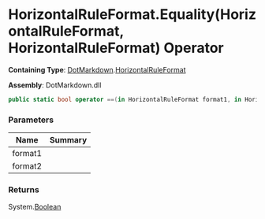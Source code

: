 # HorizontalRuleFormat\.Equality\(HorizontalRuleFormat, HorizontalRuleFormat\) Operator

**Containing Type**: [DotMarkdown](../../README.md)\.[HorizontalRuleFormat](../README.md)

**Assembly**: DotMarkdown\.dll

```csharp
public static bool operator ==(in HorizontalRuleFormat format1, in HorizontalRuleFormat format2)
```

### Parameters

| Name | Summary |
| ---- | ------- |
| format1 | |
| format2 | |

### Returns

System\.[Boolean](https://docs.microsoft.com/en-us/dotnet/api/system.boolean)


